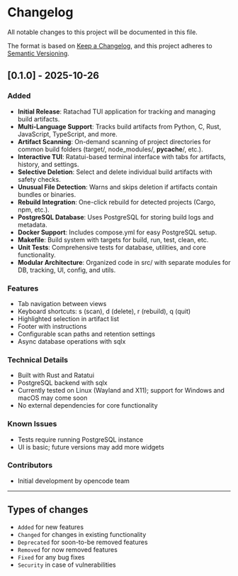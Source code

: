 # Changelog

All notable changes to this project will be documented in this file.

The format is based on [Keep a Changelog](https://keepachangelog.com/en/1.0.0/),
and this project adheres to [Semantic Versioning](https://semver.org/spec/v2.0.0.html).

## [0.1.0] - 2025-10-26

### Added
- **Initial Release**: Ratachad TUI application for tracking and managing build artifacts.
- **Multi-Language Support**: Tracks build artifacts from Python, C, Rust, JavaScript, TypeScript, and more.
- **Artifact Scanning**: On-demand scanning of project directories for common build folders (target/, node_modules/, __pycache__/, etc.).
- **Interactive TUI**: Ratatui-based terminal interface with tabs for artifacts, history, and settings.
- **Selective Deletion**: Select and delete individual build artifacts with safety checks.
- **Unusual File Detection**: Warns and skips deletion if artifacts contain bundles or binaries.
- **Rebuild Integration**: One-click rebuild for detected projects (Cargo, npm, etc.).
- **PostgreSQL Database**: Uses PostgreSQL for storing build logs and metadata.
- **Docker Support**: Includes compose.yml for easy PostgreSQL setup.
- **Makefile**: Build system with targets for build, run, test, clean, etc.
- **Unit Tests**: Comprehensive tests for database, utilities, and core functionality.
- **Modular Architecture**: Organized code in src/ with separate modules for DB, tracking, UI, config, and utils.

### Features
- Tab navigation between views
- Keyboard shortcuts: s (scan), d (delete), r (rebuild), q (quit)
- Highlighted selection in artifact list
- Footer with instructions
- Configurable scan paths and retention settings
- Async database operations with sqlx

### Technical Details
- Built with Rust and Ratatui
- PostgreSQL backend with sqlx
- Currently tested on Linux (Wayland and X11); support for Windows and macOS may come soon
- No external dependencies for core functionality

### Known Issues
- Tests require running PostgreSQL instance
- UI is basic; future versions may add more widgets

### Contributors
- Initial development by opencode team

---

## Types of changes
- `Added` for new features
- `Changed` for changes in existing functionality
- `Deprecated` for soon-to-be removed features
- `Removed` for now removed features
- `Fixed` for any bug fixes
- `Security` in case of vulnerabilities